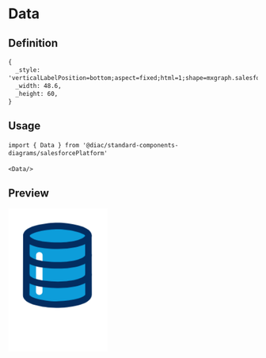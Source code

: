 # Data

## Definition

```
{
  _style: 'verticalLabelPosition=bottom;aspect=fixed;html=1;shape=mxgraph.salesforce.data;',
  _width: 48.6,
  _height: 60,
}
```

## Usage

```
import { Data } from '@diac/standard-components-diagrams/salesforcePlatform'

<Data/>
```

## Preview

<img src="./data.png" width="200"/>
